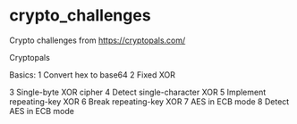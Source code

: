 # crypto_challenges
Crypto challenges from https://cryptopals.com/

Cryptopals

Basics:
  1    Convert hex to base64
  2    Fixed XOR
  
  3    Single-byte XOR cipher
  4    Detect single-character XOR
  5    Implement repeating-key XOR
  6    Break repeating-key XOR
  7    AES in ECB mode
  8    Detect AES in ECB mode
